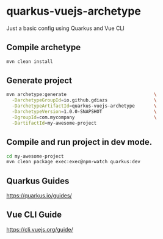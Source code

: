 # quarkus-vuejs-archetype
Just a basic config using Quarkus and Vue CLI

## Compile archetype
``` bash
mvn clean install
```

## Generate project
``` bash
mvn archetype:generate                                \
  -DarchetypeGroupId=io.github.gdiazs                 \
  -DarchetypeArtifactId=quarkus-vuejs-archetype       \
  -DarchetypeVersion=1.0.0-SNAPSHOT                   \
  -DgroupId=com.mycompany                             \
  -DartifactId=my-awesome-project
```

## Compile and run project in dev mode.
``` bash
cd my-awesome-project
mvn clean package exec:exec@npm-watch quarkus:dev
```

## Quarkus Guides
https://quarkus.io/guides/

## Vue CLI Guide
https://cli.vuejs.org/guide/

